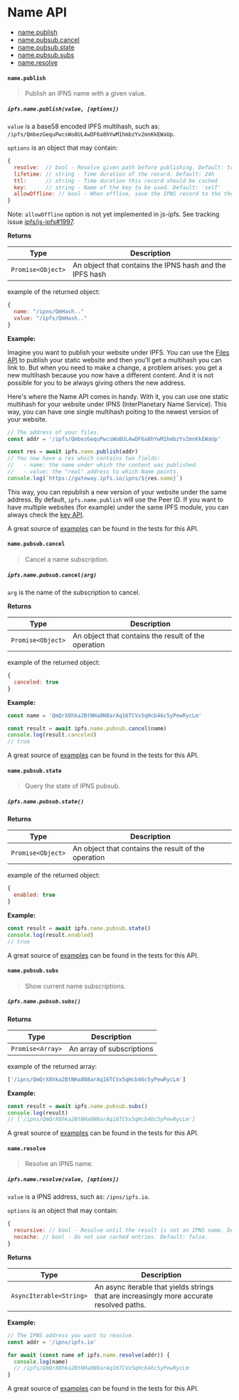 # Name API

* [name.publish](#namepublish)
* [name.pubsub.cancel](#namepubsubcancel)
* [name.pubsub.state](#namepubsubstate)
* [name.pubsub.subs](#namepubsubsubs)
* [name.resolve](#nameresolve)

#### `name.publish`

> Publish an IPNS name with a given value.

##### `ipfs.name.publish(value, [options])`

`value` is a base58 encoded IPFS multihash, such as: `/ipfs/QmbezGequPwcsWo8UL4wDF6a8hYwM1hmbzYv2mnKkEWaUp`.

`options` is an object that may contain:

```JavaScript
{
  resolve:  // bool - Resolve given path before publishing. Default: true
  lifetime: // string - Time duration of the record. Default: 24h
  ttl:      // string - Time duration this record should be cached
  key:      // string - Name of the key to be used. Default: 'self'
  allowOffline: // bool - When offline, save the IPNS record to the the local datastore without broadcasting to the network instead of simply failing.
}
```

Note: `allowOffline` option is not yet implemented in js-ipfs. See tracking issue [ipfs/js-ipfs#1997](https://github.com/ipfs/js-ipfs/issues/1997).

**Returns**

| Type | Description |
| -------- | -------- |
| `Promise<Object>` | An object that contains the IPNS hash and the IPFS hash |

example of the returned object:

```JavaScript
{
  name: "/ipns/QmHash.."
  value: "/ipfs/QmHash.."
}
```

**Example:**

Imagine you want to publish your website under IPFS. You can use the [Files API](./FILES.md) to publish your static website and then you'll get a multihash you can link to. But when you need to make a change, a problem arises: you get a new multihash because you now have a different content. And it is not possible for you to be always giving others the new address.

Here's where the Name API comes in handy. With it, you can use one static multihash for your website under IPNS (InterPlanetary Name Service). This way, you can have one single multihash poiting to the newest version of your website.

```JavaScript
// The address of your files.
const addr = '/ipfs/QmbezGequPwcsWo8UL4wDF6a8hYwM1hmbzYv2mnKkEWaUp'

const res = await ipfs.name.publish(addr)
// You now have a res which contains two fields:
//   - name: the name under which the content was published.
//   - value: the "real" address to which Name points.
console.log(`https://gateway.ipfs.io/ipns/${res.name}`)
```

This way, you can republish a new version of your website under the same address. By default, `ipfs.name.publish` will use the Peer ID. If you want to have multiple websites (for example) under the same IPFS module, you can always check the [key API](./KEY.md).

A great source of [examples][] can be found in the tests for this API.

#### `name.pubsub.cancel`

> Cancel a name subscription.

##### `ipfs.name.pubsub.cancel(arg)`

`arg` is the name of the subscription to cancel.

**Returns**

| Type | Description |
| -------- | -------- |
| `Promise<Object>` | An object that contains the result of the operation |

example of the returned object:

```JavaScript
{
  canceled: true
}
```

**Example:**

```JavaScript
const name = 'QmQrX8hka2BtNHa8N8arAq16TCVx5qHcb46c5yPewRycLm'

const result = await ipfs.name.pubsub.cancel(name)
console.log(result.canceled)
// true
```

A great source of [examples][examples-pubsub] can be found in the tests for this API.

#### `name.pubsub.state`

> Query the state of IPNS pubsub.

##### `ipfs.name.pubsub.state()`

**Returns**

| Type | Description |
| -------- | -------- |
| `Promise<Object>` | An object that contains the result of the operation |

example of the returned object:

```JavaScript
{
  enabled: true
}
```

**Example:**

```JavaScript
const result = await ipfs.name.pubsub.state()
console.log(result.enabled)
// true
```

A great source of [examples][examples-pubsub] can be found in the tests for this API.

#### `name.pubsub.subs`

> Show current name subscriptions.

##### `ipfs.name.pubsub.subs()`

**Returns**

| Type | Description |
| -------- | -------- |
| `Promise<Array>` | An array of subscriptions |

example of the returned array:

```JavaScript
['/ipns/QmQrX8hka2BtNHa8N8arAq16TCVx5qHcb46c5yPewRycLm']
```

**Example:**

```JavaScript
const result = await ipfs.name.pubsub.subs()
console.log(result)
// ['/ipns/QmQrX8hka2BtNHa8N8arAq16TCVx5qHcb46c5yPewRycLm']
```

A great source of [examples][examples-pubsub] can be found in the tests for this API.

#### `name.resolve`

> Resolve an IPNS name.

##### `ipfs.name.resolve(value, [options])`

`value` is a IPNS address, such as: `/ipns/ipfs.io`.

`options` is an object that may contain:

```JavaScript
{
  recursive: // bool - Resolve until the result is not an IPNS name. Default: false.
  nocache: // bool - Do not use cached entries. Default: false.
}
```

**Returns**

| Type | Description |
| -------- | -------- |
| `AsyncIterable<String>` | An async iterable that yields strings that are increasingly more accurate resolved paths. |

**Example:**

```JavaScript
// The IPNS address you want to resolve.
const addr = '/ipns/ipfs.io'

for await (const name of ipfs.name.resolve(addr)) {
  console.log(name)
  // /ipfs/QmQrX8hka2BtNHa8N8arAq16TCVx5qHcb46c5yPewRycLm
}
```

A great source of [examples][] can be found in the tests for this API.

[examples]: https://github.com/ipfs/interface-ipfs-core/blob/master/src/name
[examples-pubsub]: https://github.com/ipfs/interface-ipfs-core/blob/master/src/name-pubsub
